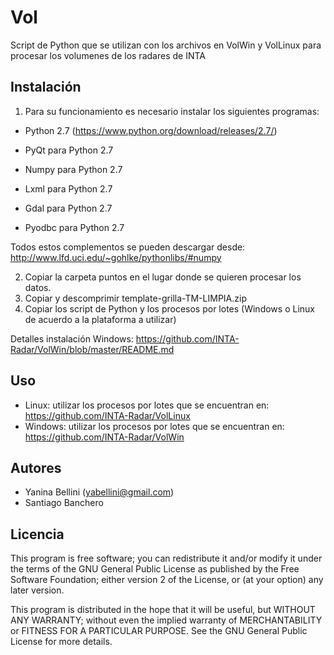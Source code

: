 Vol
===

Script de Python que se utilizan con los archivos en VolWin y VolLinux para procesar los volumenes de los radares de INTA

Instalación
-----------

1) Para su funcionamiento es necesario instalar los siguientes programas:

- Python 2.7 (https://www.python.org/download/releases/2.7/)

- PyQt para Python 2.7

- Numpy para Python 2.7

- Lxml para Python 2.7

- Gdal para Python 2.7

- Pyodbc para Python 2.7


Todos estos complementos se pueden descargar desde: http://www.lfd.uci.edu/~gohlke/pythonlibs/#numpy

2) Copiar la carpeta puntos en el lugar donde se quieren procesar los datos.
3) Copiar y descomprimir template-grilla-TM-LIMPIA.zip
4) Copiar los script de Python y los procesos por lotes (Windows o Linux de acuerdo a la plataforma a utilizar)

Detalles instalación Windows: https://github.com/INTA-Radar/VolWin/blob/master/README.md

Uso
---

- Linux: utilizar los procesos por lotes que se encuentran en: https://github.com/INTA-Radar/VolLinux
- Windows: utilizar los procesos por lotes que se encuentran en: https://github.com/INTA-Radar/VolWin

Autores
-------

* Yanina Bellini (yabellini@gmail.com)
* Santiago Banchero

Licencia
--------

This program is free software; you can redistribute it and/or modify it under the terms of the GNU General Public License as published by the Free Software Foundation; either version 2 of the License, or  (at your option) any later version.
 
This program is distributed in the hope that it will be useful, but WITHOUT ANY WARRANTY; without even the implied warranty of MERCHANTABILITY or FITNESS FOR A PARTICULAR PURPOSE.  See the GNU General Public License for more details.

